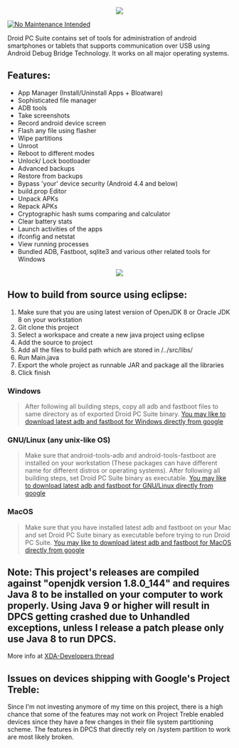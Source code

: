 <p align="center">
  <img src="https://raw.githubusercontent.com/shoukolate/Droid-PC-Suite/master/Droid%20PC%20Suite/src/graphics/Splash.png">
</p>

[![No Maintenance Intended](http://unmaintained.tech/badge.svg)](http://unmaintained.tech/)

Droid PC Suite contains set of tools for administration of android smartphones or tablets that supports communication over USB using Android Debug Bridge Technology. It works on all major operating systems.

## Features:
* App Manager (Install/Uninstall Apps + Bloatware)
* Sophisticated file manager
* ADB tools
* Take screenshots
* Record android device screen
* Flash any file using flasher
* Wipe partitions
* Unroot
* Reboot to different modes
* Unlock/ Lock bootloader
* Advanced backups
* Restore from backups
* Bypass 'your' device security (Android 4.4 and below)
* build.prop Editor
* Unpack APKs
* Repack APKs
* Cryptographic hash sums comparing and calculator
* Clear battery stats
* Launch activities of the apps
* ifconfig and netstat
* View running processes
* Bundled ADB, Fastboot, sqlite3 and various other related tools for Windows

<p align="center">
  <img src="https://tildegit.org/shouko/Droid-PC-Suite/raw/branch/master/Screenshot/Droid-PC-Suite.png">
</p>

## How to build from source using eclipse:
1. Make sure that you are using latest version of OpenJDK 8 or Oracle JDK 8 on your workstation
2. Git clone this project
3. Select a workspace and create a new java project using eclipse
4. Add the source to project
5. Add all the files to build path which are stored in /../src/libs/
6. Run Main.java
7. Export the whole project as runnable JAR and package all the libraries
8. Click finish

### Windows
> After following all building steps, copy all adb and fastboot files to same directory as of exported Droid PC Suite binary.
[You may like to download latest adb and fastboot for Windows directly from google](https://dl.google.com/android/repository/platform-tools-latest-windows.zip)

### GNU/Linux (any unix-like OS)
> Make sure that android-tools-adb and android-tools-fastboot are installed on your workstation (These packages can have different name for different distros or operating systems). After following all building steps, set Droid PC Suite binary as executable. [You may like to download latest adb and fastboot for GNU/Linux directly from google](https://dl.google.com/android/repository/platform-tools-latest-linux.zip)

### MacOS
> Make sure that you have installed latest adb and fastboot on your Mac and set Droid PC Suite binary as executable before trying to run Droid PC Suite. [You may like to download latest adb and fastboot for MacOS directly from google](https://dl.google.com/android/repository/platform-tools-latest-darwin.zip)
## Note: This project's releases are compiled against "openjdk version 1.8.0_144" and requires Java 8 to be installed on your computer to work properly. Using Java 9 or higher will result in DPCS getting crashed due to Unhandled exceptions, unless I release a patch please only use Java 8 to run DPCS.
More info at [XDA-Developers thread](http://forum.xda-developers.com/android/development/tool-droid-pc-suite-t3398599)

## Issues on devices shipping with Google's Project Treble:
Since I'm not investing anymore of my time on this project, there is a high chance that some of the features may not work on Project Treble enabled devices since they have a few changes in their file system partitioning scheme. The features in DPCS that directly rely on /system partition to work are most likely broken.
